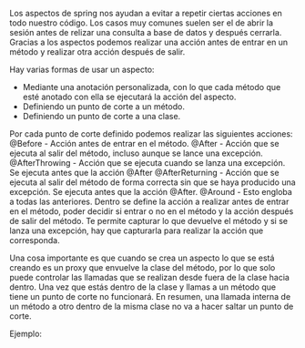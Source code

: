 Los aspectos de spring nos ayudan a evitar a repetir ciertas acciones en todo nuestro código. Los casos muy comunes suelen ser el de abrir la sesión antes de relizar una consulta a base de datos y después cerrarla. Gracias a los aspectos podemos realizar una acción antes de entrar en un método y realizar otra acción después de salir.

Hay varias formas de usar un aspecto:
- Mediante una anotación personalizada, con lo que cada método que esté anotado con ella se ejecutará la acción del aspecto.
- Definiendo un punto de corte a un método.
- Definiendo un punto de corte a una clase.

Por cada punto de corte definido podemos realizar las siguientes acciones: 
@Before - Acción antes de entrar en el método.
@After - Acción que se ejecuta al salir del método, incluso aunque se lance una excepción.
@AfterThrowing - Acción que se ejecuta cuando se lanza una excepción. Se ejecuta antes que la acción @After
@AfterReturning - Acción que se ejecuta al salir del método de forma correcta sin que se haya producido una excepción. Se ejecuta antes que la acción @After.
@Around - Esto engloba a todas las anteriores. Dentro se define la acción a realizar antes de entrar en el método, poder decidir si entrar o no en el método y la acción después de salir del método. Te permite capturar lo que devuelve el método y si se lanza una excepción, hay que capturarla para realizar la acción que corresponda.

Una cosa importante es que cuando se crea un aspecto lo que se está creando es un proxy que envuelve la clase del método, por lo que solo puede controlar las llamadas que se realizan desde fuera de la clase hacia dentro. Una vez que estás dentro de la clase y llamas a un método que tiene un punto de corte no funcionará. En resumen, una llamada interna de un método a otro dentro de la misma clase no va a hacer saltar un punto de corte.

Ejemplo:

